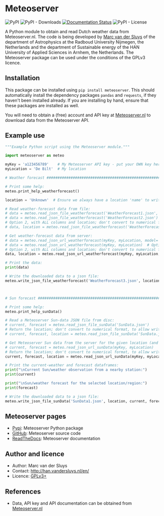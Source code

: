 # Meteoserver #

![PyPI](https://img.shields.io/pypi/v/meteoserver?color=%230A0)
![PyPI - Downloads](https://img.shields.io/pypi/dm/meteoserver)
[![Documentation
Status](https://readthedocs.org/projects/meteoserver/badge/?version=latest)](https://meteoserver.readthedocs.io/en/latest/?badge=latest)
![PyPI - License](https://img.shields.io/pypi/l/meteoserver?color=%230A0)

A Python module to obtain and read Dutch weather data from Meteoserver.nl.  The code is being developed by
[Marc van der Sluys](http://han.vandersluys.nl/en/) of the department of Astrophysics at the Radboud
University Nijmegen, the Netherlands and the department of Sustainable energy of the HAN University of Applied
Sciences in Arnhem, the Netherlands.  The Meteoserver package can be used under the conditions of the GPLv3
licence.


## Installation ##

This package can be installed using `pip install meteoserver`.  This should automatically install the
dependency packages `pandas` and `requests`, if they haven't been installed already.  If you are installing by
hand, ensure that these packages are installed as well.

You will need to obtain a (free) account and API key at [Meteoserver.nl](https://meteoserver.nl/) to download
data from the Meteoserver API.


## Example use ##

```python
"""Example Python script using the Meteoserver module."""

import meteoserver as meteo

myKey = 'a123456789'    # My Meteoserver API key - put your OWN key here!
myLocation = 'De Bilt'  # My location

# Weather forecast #################################################################################

# Print some help:
meteo.print_help_weatherforecast()

location = 'Unknown'  # Ensure we always have a location 'name' to write to file.

# Read weather-forecast data from file:
# data = meteo.read_json_file_weatherforecast('WeatherForecast1.json', full=True)  # Option 1: HARMONIE/HiRLAM (48 (42?) hours)
# data = meteo.read_json_file_weatherforecast('WeatherForecast2.json')  # Option 2: GFS (4/10 days), useful columns only, no location
# Option 2, with ALL columns and location; don't convert to numerical format, to allow writing to file later:
# data, location = meteo.read_json_file_weatherforecast('WeatherForecast2.json', full=True, loc=True, numeric=False)

# Get weather-forecast data from server:
# data = meteo.read_json_url_weatherforecast(myKey, myLocation, model='HARMONIE')  # Option 1: HARMONIE/HiRLAM
# data = meteo.read_json_url_weatherforecast(myKey, myLocation)  # Option 2 (default): GFS, useful columns only, no location
# Option 2, with ALL columns and location; don't convert to numerical format, to allow writing to file later:
data, location = meteo.read_json_url_weatherforecast(myKey, myLocation, full=True, loc=True, numeric=False)

# Print the data:
print(data)

# Write the downloaded data to a json file:
meteo.write_json_file_weatherforecast('WeatherForecast3.json', location, data)



# Sun forecast #####################################################################################

# Print some help:
meteo.print_help_sunData()

# Read a Meteoserver Sun-data JSON file from disc:
# current, forecast = meteo.read_json_file_sunData('SunData.json')
# Return the location; don't convert to numerical format, to allow writing to file later:
# current, forecast, location = meteo.read_json_file_sunData('SunData.json', loc=True, numeric=False)

# Get Meteoserver Sun data from the server for the given location (and key):
# current, forecast = meteo.read_json_url_sunData(myKey, myLocation)
# Return the location; don't convert to numerical format, to allow writing to file later:
current, forecast, location = meteo.read_json_url_sunData(myKey, myLocation, loc=True, numeric=False)

# Print the current-weather and forecast dataframes:
print("\nCurrent Sun/weather observation from a nearby station:")
print(current)

print("\nSun/weather forecast for the selected location/region:")
print(forecast)

# Write the downloaded data to a json file:
meteo.write_json_file_sunData('SunData1.json', location, current, forecast)
```

## Meteoserver pages ##

* [Pypi](https://pypi.org/project/meteoserver/): Meteoserver Python package
* [GitHub](https://github.com/MarcvdSluys/Meteoserver/): Meteoserver source code
* [ReadTheDocs](https://meteoserver.readthedocs.io/): Meteoserver documentation


## Author and licence ##

* Author: Marc van der Sluys
* Contact: http://han.vandersluys.nl/en/
* Licence: [GPLv3+](https://www.gnu.org/licenses/gpl.html)


## References ##

* Data, API key and API documentation can be obtained from [Meteoserver.nl](https://meteoserver.nl/)
